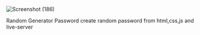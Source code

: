 ![Screenshot (186)](https://user-images.githubusercontent.com/75771197/109313610-fa8fbf80-787a-11eb-9ae9-80354fc234d1.png)

Random Generator Password 
create random password from html,css,js and live-server 
